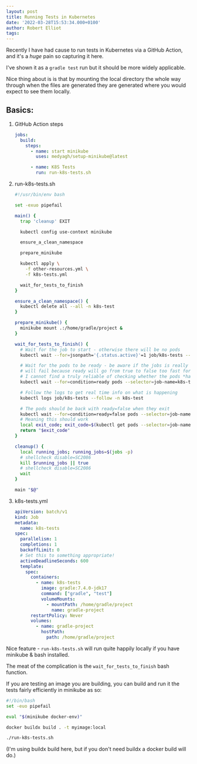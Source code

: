 ```yaml
---
layout: post
title: Running Tests in Kubernetes
date: '2022-03-28T15:53:34.000+0100'
author: Robert Elliot
tags:
---
```


Recently I have had cause to run tests in Kubernetes via a GitHub Action, and 
it's a *huge* pain so capturing it here.

I've shown it as a `gradle test` run but it should be more widely applicable.

Nice thing about is is that by mounting the local directory the whole way
through when the files are generated they are generated where you would expect
to see them locally.

## Basics:
1. GitHub Action steps
   ```yaml
   jobs:
     build:
       steps:
         - name: start minikube
           uses: medyagh/setup-minikube@latest

         - name: K8S Tests
           run: run-k8s-tests.sh
   ```
2. run-k8s-tests.sh
   ```bash
   #!/usr/bin/env bash

   set -exuo pipefail
   
   main() {
     trap 'cleanup' EXIT

     kubectl config use-context minikube
   
     ensure_a_clean_namespace

     prepare_minikube

     kubectl apply \
       -f other-resources.yml \
       -f k8s-tests.yml

     wait_for_tests_to_finish
   }

   ensure_a_clean_namespace() {
     kubectl delete all --all -n k8s-test
   }
   
   prepare_minikube() {
     minikube mount .:/home/gradle/project &
   }

   wait_for_tests_to_finish() {
     # Wait for the job to start - otherwise there will be no pods
     kubectl wait --for=jsonpath='{.status.active}'=1 job/k8s-tests --timeout=30s -n k8s-test
   
     # Wait for the pods to be ready - be aware if the jobs is really fast this
     # will fail because ready will go from true to false too fast for the check
     # I cannot find a truly reliable of checking whether the pods *have* started in the past
     kubectl wait --for=condition=ready pods --selector=job-name=k8s-tests --timeout=30s -n k8s-test

     # Follow the logs to get real time info on what is happening
     kubectl logs job/k8s-tests --follow -n k8s-test

     # The pods should be back with ready=false when they exit
     kubectl wait --for=condition=ready=false pods --selector=job-name=k8s-tests --timeout=30s -n k8s-test
     # Meaning this should work
     local exit_code; exit_code=$(kubectl get pods --selector=job-name=k8s-tests --output=jsonpath='{.items[0].status.containerStatuses[0].state.terminated.exitCode}' -n k8s-test)
     return "$exit_code"
   }
   
   cleanup() {
     local running_jobs; running_jobs=$(jobs -p)
     # shellcheck disable=SC2086
     kill $running_jobs || true
     # shellcheck disable=SC2086
     wait
   }

   main "$@"
   ```
3. k8s-tests.yml
   ```yaml
   apiVersion: batch/v1
   kind: Job
   metadata:
     name: k8s-tests
   spec:
     parallelism: 1
     completions: 1
     backoffLimit: 0
     # Set this to something appropriate!
     activeDeadlineSeconds: 600
     template:
       spec:
         containers:
           - name: k8s-tests
             image: gradle:7.4.0-jdk17
             command: ["gradle", "test"]
             volumeMounts:
               - mountPath: /home/gradle/project
                 name: gradle-project
         restartPolicy: Never
         volumes:
           - name: gradle-project
             hostPath:
               path: /home/gradle/project
   ```

Nice feature - `run-k8s-tests.sh` will run quite happily locally if you have
minikube & bash installed.

The meat of the complication is the `wait_for_tests_to_finish` bash function.

If you are testing an image you are building, you can build and run it the tests
fairly efficiently in minikube as so:
```bash
#!/bin/bash
set -euo pipefail

eval "$(minikube docker-env)"

docker buildx build . -t myimage:local

./run-k8s-tests.sh
```

(I'm using buildx build here, but if you don't need buildx a docker build will
do.)

